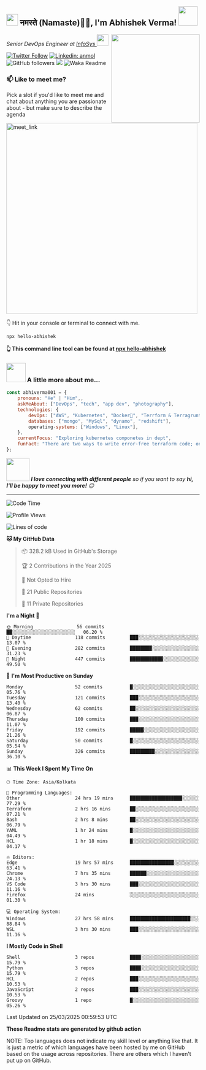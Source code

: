 <h2><img src="https://emojis.slackmojis.com/emojis/images/1531849430/4246/blob-sunglasses.gif?1531849430" width="30"/> नमस्ते (Namaste)🙏🏻, I'm Abhishek Verma! <img src="https://media.giphy.com/media/12oufCB0MyZ1Go/giphy.gif" width="50"></h2>
<img align='right' src="https://media.giphy.com/media/M9gbBd9nbDrOTu1Mqx/giphy.gif" width="230">
<p><em>Senior DevOps Engineer at <a href="https://www.infosys.com/">InfoSys
</a><img src="https://media.giphy.com/media/WUlplcMpOCEmTGBtBW/giphy.gif" width="30"> 
</em></p>

[![Twitter Follow](https://img.shields.io/twitter/follow/misteranmol?label=Follow)](https://twitter.com/intent/follow?screen_name=AbAbhishekverma)
[![Linkedin: anmol](https://img.shields.io/badge/-abhishek-blue?style=flat-square&logo=Linkedin&logoColor=white&link=https://www.linkedin.com/in/abhiverma001/)](https://www.linkedin.com/in/abhiverma001/)
![GitHub followers](https://img.shields.io/github/followers/abhiverma001?label=Follow&style=social)
![](https://visitor-badge.glitch.me/badge?page_id=anmol098.anmol098)
![Waka Readme](https://wakatime.com/badge/user/d23527f0-66b1-4a3f-9db5-c346e05aefa5.svg)

### 📫 Like to meet me?

Pick a slot if you'd like to meet me and chat about anything you are passionate about - but make sure to describe the agenda

<a href="https://calendly.com/ab-abhishekverma096/30min" target="_blank"><img width="498" alt="meet_link" src="https://user-images.githubusercontent.com/15426564/144297439-f530f383-e73e-41e0-9914-a9b7d3f432e5.png"></a>

👇 Hit in your console or terminal to connect with me.

```bash
npx hello-abhishek
```
**👆 This command line tool can be found at [npx hello-abhishek](https://github.com/abhiverma001/introduction-npm-package)**

### <img src="https://media.giphy.com/media/VgCDAzcKvsR6OM0uWg/giphy.gif" width="50"> A little more about me...  

```javascript
const abhiverma001 = {
    pronouns: "He" | "Him",,
    askMeAbout: ["DevOps", "tech", "app dev", "photography"],
    technologies: {
        devOps: ["AWS", "Kubernetes", "Docker🐳", "Terrform & Terragrunt", "Bash-Scripting", "CI-CD", "GitHub-Action", "Jenkins", "Spinnaker", "Datadog/New-Relic", "CloudFlare/Route53", "Nginx"],
        databases: ["mongo", "MySql", "dynamo", "redshift"],
        operating-systems: ["Windows", "Linux"],
    },
    currentFocus: "Exploring kubernetes componetes in dept",
    funFact: "There are two ways to write error-free terraform code; only the third one works"
};
```

<img src="https://media.giphy.com/media/LnQjpWaON8nhr21vNW/giphy.gif" width="60"> <em><b>I love connecting with different people</b> so if you want to say <b>hi, I'll be happy to meet you more!</b> 😊</em>

---
<!--START_SECTION:waka-->
![Code Time](http://img.shields.io/badge/Code%20Time-948%20hrs%2034%20mins-blue)

![Profile Views](http://img.shields.io/badge/Profile%20Views-0-blue)

![Lines of code](https://img.shields.io/badge/From%20Hello%20World%20I%27ve%20Written-129.9%20thousand%20lines%20of%20code-blue)

**🐱 My GitHub Data** 

> 📦 328.2 kB Used in GitHub's Storage 
 > 
> 🏆 2 Contributions in the Year 2025
 > 
> 🚫 Not Opted to Hire
 > 
> 📜 21 Public Repositories 
 > 
> 🔑 11 Private Repositories 
 > 
**I'm a Night 🦉** 

```text
🌞 Morning                56 commits          ██░░░░░░░░░░░░░░░░░░░░░░░   06.20 % 
🌆 Daytime                118 commits         ███░░░░░░░░░░░░░░░░░░░░░░   13.07 % 
🌃 Evening                282 commits         ████████░░░░░░░░░░░░░░░░░   31.23 % 
🌙 Night                  447 commits         ████████████░░░░░░░░░░░░░   49.50 % 
```
📅 **I'm Most Productive on Sunday** 

```text
Monday                   52 commits          █░░░░░░░░░░░░░░░░░░░░░░░░   05.76 % 
Tuesday                  121 commits         ███░░░░░░░░░░░░░░░░░░░░░░   13.40 % 
Wednesday                62 commits          ██░░░░░░░░░░░░░░░░░░░░░░░   06.87 % 
Thursday                 100 commits         ███░░░░░░░░░░░░░░░░░░░░░░   11.07 % 
Friday                   192 commits         █████░░░░░░░░░░░░░░░░░░░░   21.26 % 
Saturday                 50 commits          █░░░░░░░░░░░░░░░░░░░░░░░░   05.54 % 
Sunday                   326 commits         █████████░░░░░░░░░░░░░░░░   36.10 % 
```


📊 **This Week I Spent My Time On** 

```text
🕑︎ Time Zone: Asia/Kolkata

💬 Programming Languages: 
Other                    24 hrs 19 mins      ███████████████████░░░░░░   77.29 % 
Terraform                2 hrs 16 mins       ██░░░░░░░░░░░░░░░░░░░░░░░   07.21 % 
Bash                     2 hrs 8 mins        ██░░░░░░░░░░░░░░░░░░░░░░░   06.79 % 
YAML                     1 hr 24 mins        █░░░░░░░░░░░░░░░░░░░░░░░░   04.49 % 
HCL                      1 hr 18 mins        █░░░░░░░░░░░░░░░░░░░░░░░░   04.17 % 

🔥 Editors: 
Edge                     19 hrs 57 mins      ████████████████░░░░░░░░░   63.41 % 
Chrome                   7 hrs 35 mins       ██████░░░░░░░░░░░░░░░░░░░   24.13 % 
VS Code                  3 hrs 30 mins       ███░░░░░░░░░░░░░░░░░░░░░░   11.16 % 
Firefox                  24 mins             ░░░░░░░░░░░░░░░░░░░░░░░░░   01.30 % 

💻 Operating System: 
Windows                  27 hrs 58 mins      ██████████████████████░░░   88.84 % 
WSL                      3 hrs 30 mins       ███░░░░░░░░░░░░░░░░░░░░░░   11.16 % 
```

**I Mostly Code in Shell** 

```text
Shell                    3 repos             ████░░░░░░░░░░░░░░░░░░░░░   15.79 % 
Python                   3 repos             ████░░░░░░░░░░░░░░░░░░░░░   15.79 % 
HCL                      2 repos             ███░░░░░░░░░░░░░░░░░░░░░░   10.53 % 
JavaScript               2 repos             ███░░░░░░░░░░░░░░░░░░░░░░   10.53 % 
Groovy                   1 repo              █░░░░░░░░░░░░░░░░░░░░░░░░   05.26 % 
```




 Last Updated on 25/03/2025 00:59:53 UTC
<!--END_SECTION:waka-->

**These Readme stats are generated by github action**

NOTE: Top languages does not indicate my skill level or anything like that. It is just a metric of which languages have been hosted by me on GitHub based on the usage across repositories. There are others which I haven't put up on GitHub.
